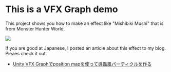# This is a VFX Graph demo

This project shows you how to make an effect like "Mishibiki Mushi" that is from Monster Hunter World.

![](demo-image.gif)

If you are good at Japanese, I posted an article about this effect to my blog. Pleaes check it out.

- [Unity VFX Graphでposition mapを使って導蟲風パーティクルを作る](https://edom18.hateblo.jp/entry/2021/01/08/081203)

